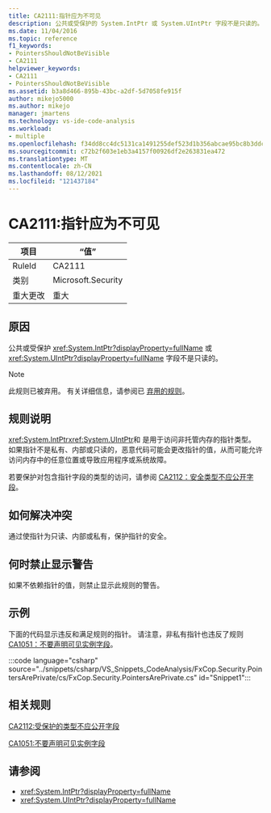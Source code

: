 ```yaml
---
title: CA2111:指针应为不可见
description: 公共或受保护的 System.IntPtr 或 System.UIntPtr 字段不是只读的。
ms.date: 11/04/2016
ms.topic: reference
f1_keywords:
- PointersShouldNotBeVisible
- CA2111
helpviewer_keywords:
- CA2111
- PointersShouldNotBeVisible
ms.assetid: b3a8d466-895b-43bc-a2df-5d7058fe915f
author: mikejo5000
ms.author: mikejo
manager: jmartens
ms.technology: vs-ide-code-analysis
ms.workload:
- multiple
ms.openlocfilehash: f34dd8cc4dc5131ca1491255def523d1b356abcae95bc8b3ddc0b3e9425fabfd
ms.sourcegitcommit: c72b2f603e1eb3a4157f00926df2e263831ea472
ms.translationtype: MT
ms.contentlocale: zh-CN
ms.lasthandoff: 08/12/2021
ms.locfileid: "121437184"
---
```

# <a name="ca2111-pointers-should-not-be-visible"></a>CA2111:指针应为不可见

|项目|“值”|
|-|-|
|RuleId|CA2111|
|类别|Microsoft.Security|
|重大更改|重大|

## <a name="cause"></a>原因
公共或受保护 <xref:System.IntPtr?displayProperty=fullName> 或 <xref:System.UIntPtr?displayProperty=fullName> 字段不是只读的。

> [!NOTE]
> 此规则已被弃用。 有关详细信息，请参阅已 [弃用的规则](fxcop-unported-deprecated-rules.md)。

## <a name="rule-description"></a>规则说明
 <xref:System.IntPtr><xref:System.UIntPtr>和 是用于访问非托管内存的指针类型。 如果指针不是私有、内部或只读的，恶意代码可能会更改指针的值，从而可能允许访问内存中的任意位置或导致应用程序或系统故障。

若要保护对包含指针字段的类型的访问，请参阅 [CA2112：安全类型不应公开字段](../code-quality/ca2112.md)。

## <a name="how-to-fix-violations"></a>如何解决冲突
通过使指针为只读、内部或私有，保护指针的安全。

## <a name="when-to-suppress-warnings"></a>何时禁止显示警告
如果不依赖指针的值，则禁止显示此规则的警告。

## <a name="example"></a>示例
下面的代码显示违反和满足规则的指针。 请注意，非私有指针也违反了规则 [CA1051：不要声明可见实例字段](/dotnet/fundamentals/code-analysis/quality-rules/ca1051)。

:::code language="csharp" source="../snippets/csharp/VS_Snippets_CodeAnalysis/FxCop.Security.PointersArePrivate/cs/FxCop.Security.PointersArePrivate.cs" id="Snippet1":::

## <a name="related-rules"></a>相关规则
[CA2112:受保护的类型不应公开字段](../code-quality/ca2112.md)

[CA1051:不要声明可见实例字段](/dotnet/fundamentals/code-analysis/quality-rules/ca1051)

## <a name="see-also"></a>请参阅

- <xref:System.IntPtr?displayProperty=fullName>
- <xref:System.UIntPtr?displayProperty=fullName>
